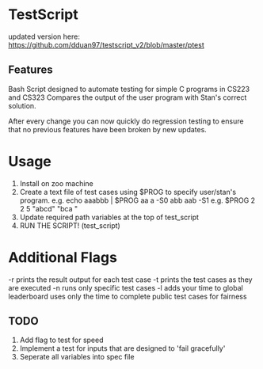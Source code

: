 # TestScript

updated version here: https://github.com/dduan97/testscript_v2/blob/master/ptest

## Features
Bash Script designed to automate testing for simple C programs in CS223 and CS323
Compares the output of the user program with Stan's correct solution.

After every change you can now quickly do regression testing to ensure that no previous
features have been broken by new updates. 

# Usage
1. Install on zoo machine
2. Create a text file of test cases using $PROG to specify user/stan's program.
   e.g. echo aaabbb | $PROG aa a -S0 abb aab -S1
   e.g. $PROG 2 2 5 "abcd" "bca	"
3. Update required path variables at the top of test_script
4. RUN THE SCRIPT! (test_script)

# Additional Flags
-r prints the result output for each test case
-t prints the test cases as they are executed
-n runs only specific test cases
-l adds your time to global leaderboard
   uses only the time to complete public test cases for fairness

## TODO
1. Add flag to test for speed
2. Implement a test for inputs that are designed to 'fail gracefully'
3. Seperate all variables into spec file
